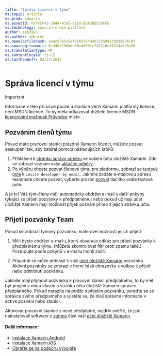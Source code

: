 ```yaml
---
title: "Správa licencí v týmu"
ms.topic: article
ms.prod: xamarin
ms.assetid: FD7F5F42-3844-4365-91E0-B9A3BBE58FE0
ms.technology: xamarin-cross-platform
author: asb3993
ms.author: amburns
ms.openlocfilehash: aeac07e5c5ef5cb57843a9728584538435676c97
ms.sourcegitcommit: 6cd40d190abe38edd50fc74331be15324a845a28
ms.translationtype: MT
ms.contentlocale: cs-CZ
ms.lasthandoff: 02/27/2018
---
```

# <a name="team-license-management"></a>Správa licencí v týmu

> [!IMPORTANT]
> Informace v této příručce pouze u starších verzí Xamarin platformy licence, není MSDN licence. To by měla odkazovat držitele licence MSDN [licencování možnosti Průvodce](~/cross-platform/get-started/requirements.md) místo.


## <a name="inviting-team-members"></a>Pozváním členů týmu
Pokud máte pracovní stanici prázdný Xamarin licenci, můžete pozvat seskupení tak, aby zabíral pomocí následujících kroků:

1.  Přihlášení k [stránku správy odběru](https://store.xamarin.com/account/my/subscription) ve vašem účtu úložiště Xamarin. Zde se zobrazí seznam vaše [aktuální odběry](http://screencast.com/t/BdOamw5Z).
2.  Po výběru chcete pozvat členové týmu pro platformu, zobrazí se [textové pole](http://screencast.com/t/APdCrwaN) k `invite developer by email`. Jakmile zadáte e-mailovou adresu teammate chcete pozvat, vyberte prosím [pozvat](http://screencast.com/t/vjQAIBpT) tlačítko vedle textové pole.

A je to! Váš tým-členy měli automaticky obdržet e-mail s další pokyny týkající se přijetí pozvánky k předplatnému; nebo pokud už mají účet úložiště Xamarin mají možnost přijetí pozvání přímo z jejich stránku účtu.

## <a name="accepting-team-invitations"></a>Přijetí pozvánky Team
Pokud se zobrazí týmový pozvánku, máte dvě možnosti jejich přijetí:

1.  Měli byste obdržet e-mailu, který obsahuje odkaz pro přijetí pozvánky k předplatnému týmu. (Můžete zkontrolovat filtr proti spamu také.) Postupujte podle pokynů v e-mailu mohli začít. 

2.  Případně se může přihlásit k vaší [účet úložiště Xamarin](http://store.xamarin.com/account/my/subscription) pozvánku. Aktivní pozvánky se zobrazí v horní části obrazovky s volbou k přijetí nebo odmítnutí pozvánku.

Jakmile mají přijmout pozvánku k pracovní stanici předplatného, to by měl být projeví v obou vlastní a stránku účtu úložiště Xamarin správce předplatného. Pokud narazíte na potíže s přijetím pozvánku, poraďte se se správce svého předplatného a ujistěte se, že mají správné informace v active pozvání nebo stanici.

Aktivovat pracovní stanice s nové předplatné, nejdřív ověřte, že jste nainstalovali software z [stáhne](https://store.xamarin.com/account/my/subscription/downloads) část vaší [účet úložiště Xamarin](http://store.xamarin.com/account/my/subscription).

#### <a name="additional-information"></a>Další informace:

-   [Instalace Xamarin.Android](~/android/get-started/installation/index.md)
-   [Instalace Xamarin.iOS](~/ios/get-started/installation/index.md)
-   [Obraťte se na podporu vývojáře](http://xamarin.com/support)

